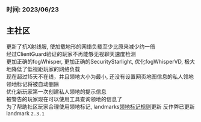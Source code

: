 ### 时间: 2023/06/23
## 主社区
更新了抗X射线服, 使加载地形的网络负载至少比原来减少约一倍  
经过ClientGuard验证的玩家不再能够无视聊天速度检测  
更加正确的fogWhisper, 更加正确的SecurityStarlight, 优化fogWhisperVD, 极大地降低了低视距玩家的网络负载  
现在超过15天不在线，并且领地大小为最小, 还没有设置网页地图信息的私人领地领地标记将被自动删除  
优化新玩家第一次创建私人领地的提示信息  
被警告的玩家现在可以使用工具查询领地的信息了  
为了帮助社区玩家合理使用领地标记, landmarks[领地标记规则](../../Mainc/command/landclaim)更新
反作弊已更新  
landmark `2.3.1`
